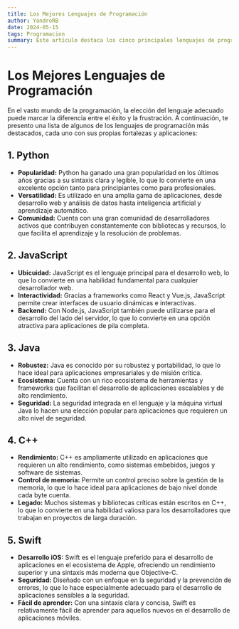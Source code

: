 ```yaml
---
title: Los Mejores Lenguajes de Programación
author: YandroRB
date: 2024-05-15
tags: Programacion
summary: Este artículo destaca los cinco principales lenguajes de programación en la industria actual. Python, JavaScript, Java, C++, y Swift. Cada uno ofrece características únicas y se utiliza en una variedad de aplicaciones, desde desarrollo web hasta sistemas embebidos y aplicaciones móviles. Exploraremos las fortalezas de cada lenguaje y su relevancia en el panorama actual de la programación.
---
```


# Los Mejores Lenguajes de Programación

En el vasto mundo de la programación, la elección del lenguaje adecuado puede marcar la diferencia entre el éxito y la frustración. A continuación, te presento una lista de algunos de los lenguajes de programación más destacados, cada uno con sus propias fortalezas y aplicaciones:

## 1. Python

- **Popularidad:** Python ha ganado una gran popularidad en los últimos años gracias a su sintaxis clara y legible, lo que lo convierte en una excelente opción tanto para principiantes como para profesionales.
- **Versatilidad:** Es utilizado en una amplia gama de aplicaciones, desde desarrollo web y análisis de datos hasta inteligencia artificial y aprendizaje automático.
- **Comunidad:** Cuenta con una gran comunidad de desarrolladores activos que contribuyen constantemente con bibliotecas y recursos, lo que facilita el aprendizaje y la resolución de problemas.

## 2. JavaScript

- **Ubicuidad:** JavaScript es el lenguaje principal para el desarrollo web, lo que lo convierte en una habilidad fundamental para cualquier desarrollador web.
- **Interactividad:** Gracias a frameworks como React y Vue.js, JavaScript permite crear interfaces de usuario dinámicas e interactivas.
- **Backend:** Con Node.js, JavaScript también puede utilizarse para el desarrollo del lado del servidor, lo que lo convierte en una opción atractiva para aplicaciones de pila completa.

## 3. Java

- **Robustez:** Java es conocido por su robustez y portabilidad, lo que lo hace ideal para aplicaciones empresariales y de misión crítica.
- **Ecosistema:** Cuenta con un rico ecosistema de herramientas y frameworks que facilitan el desarrollo de aplicaciones escalables y de alto rendimiento.
- **Seguridad:** La seguridad integrada en el lenguaje y la máquina virtual Java lo hacen una elección popular para aplicaciones que requieren un alto nivel de seguridad.

## 4. C++

- **Rendimiento:** C++ es ampliamente utilizado en aplicaciones que requieren un alto rendimiento, como sistemas embebidos, juegos y software de sistemas.
- **Control de memoria:** Permite un control preciso sobre la gestión de la memoria, lo que lo hace ideal para aplicaciones de bajo nivel donde cada byte cuenta.
- **Legado:** Muchos sistemas y bibliotecas críticas están escritos en C++, lo que lo convierte en una habilidad valiosa para los desarrolladores que trabajan en proyectos de larga duración.

## 5. Swift

- **Desarrollo iOS:** Swift es el lenguaje preferido para el desarrollo de aplicaciones en el ecosistema de Apple, ofreciendo un rendimiento superior y una sintaxis más moderna que Objective-C.
- **Seguridad:** Diseñado con un enfoque en la seguridad y la prevención de errores, lo que lo hace especialmente adecuado para el desarrollo de aplicaciones sensibles a la seguridad.
- **Fácil de aprender:** Con una sintaxis clara y concisa, Swift es relativamente fácil de aprender para aquellos nuevos en el desarrollo de aplicaciones móviles.
